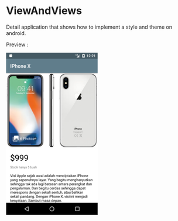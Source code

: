 # ViewAndViews
Detail application that shows how to implement a style and theme on android.

Preview :

<img src="https://github.com/AdeWijaNugraha/ViewAndViews/blob/master/screenshot/Screenshot_1517358109.png" width="250">
